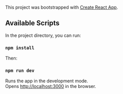 This project was bootstrapped with [Create React App](https://github.com/facebook/create-react-app).

## Available Scripts

In the project directory, you can run:

### `npm install`

Then: 

### `npm run dev`

Runs the app in the development mode.<br />
Opens [http://localhost:3000](http://localhost:3000) in the browser.



